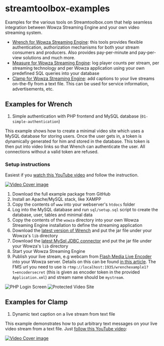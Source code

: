 streamtoolbox-examples
=====================

Examples for the various tools on Streamtoolbox.com that help seamless integration between Wowza Streaming Engine and your own video streaming system.

- [Wrench for Wowza Streaming Engine](https://streamtoolbox.com/wrench): this tools provides flexible authentication, authorization mechanisms for both your stream consumers and producers. Also provides pay-per-minute and pay-per-view solutions and much more.
- [Measure for Wowza Streaming Engine](https://streamtoolbox.com/measure): log player counts per stream, per streaming technology and per Wowza application using your own predefined SQL queries into your database
- [Clamp for Wowza Streaming Engine](https://streamtoolbox.com/clamp): add captions to your live streams on-the-fly from a text file. This can be used for service information, advertisements, etc.

## Examples for Wrench

1. Simple authentication with PHP frontend and MySQL database (`01-simple-authentication`)

This example shows how to create a minimal video site which uses a MySQL database for storing users. Once the user gets in, a token is dynamically generated for him and stored in the database. This token is then put into video links so that Wrench can authenticate the user. All connections without a valid token are refused.

### Setup instructions

Easiest if you [watch this YouTube video](https://www.youtube.com/watch?v=vDln3bqVmIk) and follow the instruction.

[![Video Cover image](/wrench/01-simple-authentication/video-cover.png)](https://www.youtube.com/watch?v=vDln3bqVmIk)

1. Download the full example package from GitHub
1. Install an Apache/MySQL stack, like XAMPP
1. Copy the contents of `www` into your webserver's `htdocs` folder
1. Log into the MySQL database and run `sql/setup.sql` script to create the database, user, tables and minimal data
1. Copy the contents of the `wowza` directory into your own Wowza Streaming Engine installation to define the streaming application
1. Download the [latest version of Wrench](https://streamtoolbox.com/download#wrench) and put the jar file under your Wowza's `lib` directory
1. Download the [latest MySql JDBC connector](http://dev.mysql.com/downloads/connector/j/5.0.html) and put the jar file under your Wowza's `lib` directory
1. Start your Wowza Streaming Engine
1. Publish your live stream, e.g webcam from [Flash Media Live Encoder]() into your Wowza server. Details on this can be found [in this article](https://streamtoolbox.com/user-authentication).
The FMS url you need to use is `rtmp://localhost:1935/wrenchexample1?t=encodersecret` (this is given as encoder token in the provided `Application.xml`) and stream name should be `mystream`.

![PHP Login Screen](/wrench/01-simple-authentication/screenshot-0.png)
![Protected Video Site](/wrench/01-simple-authentication/screenshot-1.png)

## Examples for Clamp

1. Dynamic text caption on a live stream from text file

This example demonstrates how to put arbitrary text messages on your live video stream from a text file. Just [follow this YouTube video](https://www.youtube.com/watch?v=quTyvWa6kD0):

[![Video Cover image](/clamp/01-file-caption-source/video-cover.png)](https://www.youtube.com/watch?v=quTyvWa6kD0)

  